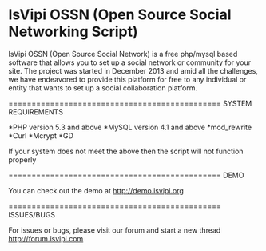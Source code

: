 IsVipi OSSN (Open Source Social Networking Script)
===========================================

IsVipi OSSN (Open Source Social Network) is a free php/mysql based software that allows you to set up a social network or community for your site. The project was started in December 2013 and amid all the challenges, we have endeavored to provide this platform for free to any individual or entity that wants to set up a social collaboration platform.

==============================================
SYSTEM REQUIREMENTS

*PHP version 5.3 and above
*MySQL version 4.1 and above
*mod_rewrite
*Curl
*Mcrypt
*GD

If your system does not meet the above then the script will not function properly

==============================================
DEMO

You can check out the demo at <a href="http://demo.isvipi.org" target="_blank">http://demo.isvipi.org</a>

==============================================
ISSUES/BUGS

For issues or bugs, please visit our forum and start a new thread http://forum.isvipi.com
